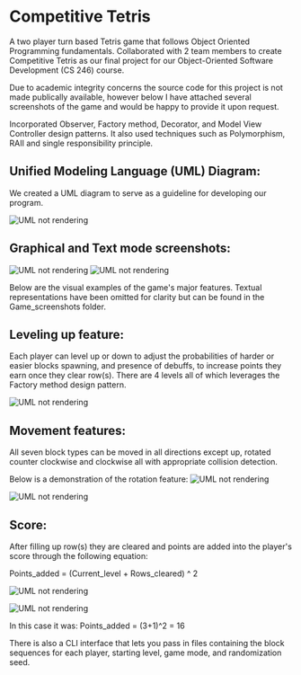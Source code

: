 # Competitive Tetris
A two player turn based Tetris game that follows Object Oriented Programming fundamentals. Collaborated with 2 team members to create Competitive Tetris as our final project for our Object-Oriented Software Development (CS 246) course.

Due to academic integrity concerns the source code for this project is not made publically available, however below I have attached several screenshots of the game and would be happy to provide it upon request.

Incorporated Observer, Factory method, Decorator, and Model View Controller design patterns. It also used techniques such as Polymorphism, RAII and single responsibility principle.

## Unified Modeling Language (UML) Diagram:

We created a UML diagram to serve as a guideline for developing our program.

![UML not rendering](UML.png?raw=true "Title")

## Graphical and Text mode screenshots:
![UML not rendering](Game_screenshots/Scoreboard_Graphic.png?raw=true "Title")
![UML not rendering](Game_screenshots/Scoreboard_Text.png?raw=true "Title")

Below are the visual examples of the game's major features. Textual representations have been omitted for clarity but can be found in the Game_screenshots folder.

## Leveling up feature:
Each player can level up or down to adjust the probabilities of harder or easier blocks spawning, and presence of debuffs, to increase points they earn once they clear row(s). There are 4 levels all of which leverages the Factory method design pattern.

![UML not rendering](Game_screenshots/Level_Graphic.png?raw=true "Title")

## Movement features:
All seven block types can be moved in all directions except up, rotated counter clockwise and clockwise all with appropriate collision detection.

Below is a demonstration of the rotation feature:
![UML not rendering](Game_screenshots/Level_Graphic.png?raw=true "Title")

![UML not rendering](Game_screenshots/Movement_Graphic.png?raw=true "Title")

## Score:
After filling up row(s) they are cleared and points are added into the player's score through the following equation:

Points_added = (Current_level + Rows_cleared) ^ 2

![UML not rendering](Game_screenshots/Scoreboard_Graphic.png?raw=true "Title")


![UML not rendering](Game_screenshots/Scoreboard_Graphic_2.png?raw=true "Title")


In this case it was:
Points_added = (3+1)^2 = 16

There is also a CLI interface that lets you pass in files containing the block sequences for each player, starting level, game mode, and randomization seed. 


